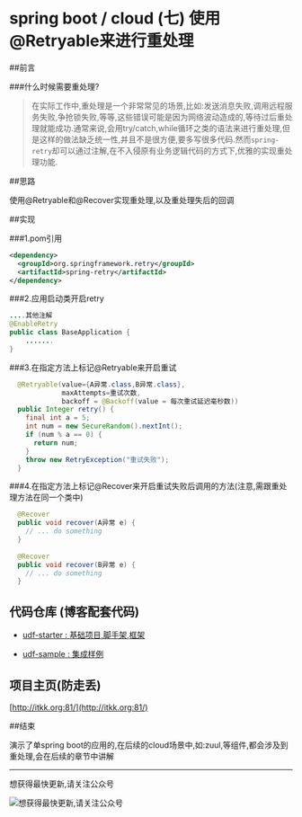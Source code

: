 # spring boot / cloud (七) 使用@Retryable来进行重处理

##前言


###什么时候需要重处理?


>在实际工作中,重处理是一个非常常见的场景,比如:发送消息失败,调用远程服务失败,争抢锁失败,等等,这些错误可能是因为网络波动造成的,等待过后重处理就能成功.通常来说,会用try/catch,while循环之类的语法来进行重处理,但是这样的做法缺乏统一性,并且不是很方便,要多写很多代码.然而`spring-retry`却可以通过注解,在不入侵原有业务逻辑代码的方式下,优雅的实现重处理功能.


##思路


使用@Retryable和@Recover实现重处理,以及重处理失后的回调
 

##实现


###1.pom引用


``` xml
<dependency>
  <groupId>org.springframework.retry</groupId>
  <artifactId>spring-retry</artifactId>
</dependency>
```

###2.应用启动类开启retry


``` java
....其他注解
@EnableRetry
public class BaseApplication {
    .......
}
```

###3.在指定方法上标记@Retryable来开启重试


``` java
  @Retryable(value={A异常.class,B异常.class},
             maxAttempts=重试次数,
             backoff = @Backoff(value = 每次重试延迟毫秒数))
  public Integer retry() {
    final int a = 5;
    int num = new SecureRandom().nextInt();
    if (num % a == 0) {
      return num;
    }
    throw new RetryException("重试失败");
  }
```


###4.在指定方法上标记@Recover来开启重试失败后调用的方法(注意,需跟重处理方法在同一个类中)


``` java
  @Recover
  public void recover(A异常 e) {
    // ... do something
  }
  
  @Recover
  public void recover(B异常 e) {
    // ... do something
  }

```

## **代码仓库** (博客配套代码)

- [udf-starter : 基础项目,脚手架,框架](https://gitee.com/wangkang/udf)

- [udf-sample : 集成样例](https://gitee.com/wangkang/udf-sample)

## **项目主页**(防走丢)

[http://itkk.org:81/](http://itkk.org:81/)

##结束

演示了单spring boot的应用的,在后续的cloud场景中,如:zuul,等组件,都会涉及到重处理,会在后续的章节中讲解

---------

想获得最快更新,请关注公众号

![想获得最快更新,请关注公众号](https://mmbiz.qlogo.cn/mmbiz_jpg/gjOvoY7GOt5a4dicfGbqze591YAEiaRONE0nOsiaur4nlsmKtUpRuONue28wJ9JfOXfBl99OoVmYncohMnEY4LMdg/0?wx_fmt=jpeg "想获得最快更新,请关注公众号") 

